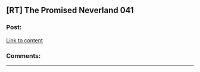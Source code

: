 ## [RT] The Promised Neverland 041

### Post:

[Link to content](http://mangastream.com/read/neverland/041/4320/1)

### Comments:

---

